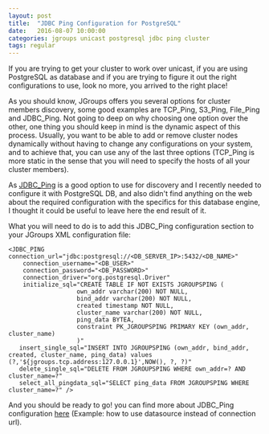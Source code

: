 ```yaml
---
layout: post
title:  "JDBC Ping Configuration for PostgreSQL"
date:   2016-08-07 10:00:00
categories: jgroups unicast postgresql jdbc ping cluster
tags: regular
---
```


If you are trying to get your cluster to work over unicast, if you are using PostgreSQL as database and if you are trying to figure it out the right configurations to use, look no more, you arrived to the right place!

As you should know, JGroups offers you several options for cluster members discovery, some good examples are TCP_Ping, S3_Ping, File_Ping and JDBC_Ping. Not going to deep on why choosing one option over the other, one thing you should keep in mind is the dynamic aspect of this process. Usually, you want to be able to add or remove cluster nodes dynamically without having to change any configurations on your system, and to achieve that, you can use any of the last three options (TCP_Ping is more static in the sense that you will need to specify the hosts of all your cluster members).

As [JDBC_Ping](http://www.jgroups.org/manual/html/protlist.html#d0e5196) is a good option to use for discovery and I recently needed to configure it with PostgreSQL DB, and also didn't find anything on the web about the required configuration with the specifics for this database engine, I thought it could be useful to leave here the end result of it.

What you will need to do is to add this JDBC_Ping configuration section to your JGroups XML configuration file:


    <JDBC_PING  connection_url="jdbc:postgresql://<DB_SERVER_IP>:5432/<DB_NAME>" 
        connection_username="<DB_USER>"
        connection_password="<DB_PASSWORD>"
        connection_driver="org.postgresql.Driver"
        initialize_sql="CREATE TABLE IF NOT EXISTS JGROUPSPING (
                       own_addr varchar(200) NOT NULL,
                       bind_addr varchar(200) NOT NULL,
                       created timestamp NOT NULL,
                       cluster_name varchar(200) NOT NULL,
                       ping_data BYTEA,
                       constraint PK_JGROUPSPING PRIMARY KEY (own_addr, cluster_name)
                       )"
       insert_single_sql="INSERT INTO JGROUPSPING (own_addr, bind_addr, created, cluster_name, ping_data) values (?,'${jgroups.tcp.address:127.0.0.1}',NOW(), ?, ?)"
       delete_single_sql="DELETE FROM JGROUPSPING WHERE own_addr=? AND cluster_name=?"
       select_all_pingdata_sql="SELECT ping_data FROM JGROUPSPING WHERE cluster_name=?" />


And you should be ready to go! you can find more about JDBC_Ping configuration [here](https://developer.jboss.org/wiki/JDBCPING?_sscc=t) (Example: how to use datasource instead of connection url).


